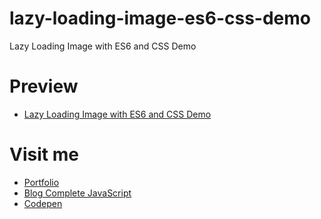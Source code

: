 # lazy-loading-image-es6-css-demo

Lazy Loading Image with ES6 and CSS Demo

# Preview

  * [Lazy Loading Image with ES6 and CSS Demo](http://about.phamvanlam.com/lazy-loading-image-es6-css-demo/)

# Visit me

  * [Portfolio](http://about.phamvanlam.com)
  * [Blog Complete JavaScript](https://completejavascript.com)
  * [Codepen](https://codepen.io/completejavascript)
